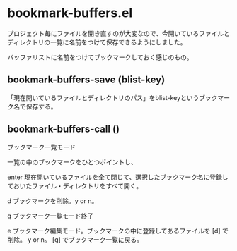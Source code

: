 # bookmark-buffers.el

プロジェクト毎にファイルを開き直すのが大変なので、今開いているファイルとディレクトリの一覧に名前をつけて保存できるようにしました。

バッファリストに名前をつけてブックマークしておく感じのもの。


## bookmark-buffers-save (blist-key)
「現在開いているファイルとディレクトリのパス」をblist-keyというブックマーク名で保存する。


## bookmark-buffers-call ()
ブックマーク一覧モード

一覧の中のブックマークをひとつポイントし、

enter 現在開いているファイルを全て閉じて、選択したブックマーク名に登録しておいたファイル・ディレクトリをすべて開く。

d ブックマークを削除。y or n。

q ブックマーク一覧モード終了

e ブックマーク編集モード。ブックマークの中に登録してあるファイルを [d] で削除。 y or n。 [q] でブックマーク一覧に戻る。


